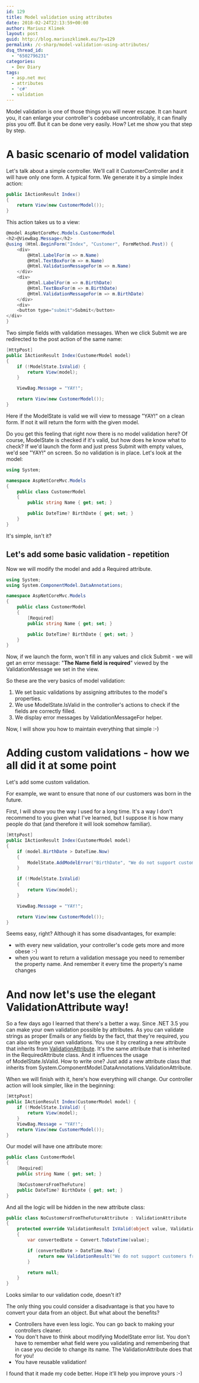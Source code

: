 ```yaml
---
id: 129
title: Model validation using attributes
date: 2018-02-24T22:13:59+00:00
author: Mariusz Klimek
layout: post
guid: http://blog.mariuszklimek.eu/?p=129
permalink: /c-sharp/model-validation-using-attributes/
dsq_thread_id:
  - "6502796231"
categories:
  - Dev Diary
tags:
  - asp.net mvc
  - attributes
  - 'c#'
  - validation
---
```

Model validation is one of those things you will never escape. It can haunt you, it can enlarge your controller's codebase uncontrollably, it can finally piss you off. But it can be done very easily. How? Let me show you that step by step.

# A basic scenario of model validation

Let's talk about a simple controller. We'll call it CustomerController and it will have only one form. A typical form. We generate it by a simple Index action:

```c#
public IActionResult Index()
{
    return View(new CustomerModel());
}
```

This action takes us to a view:

```c#
@model AspNetCoreMvc.Models.CustomerModel
<h2>@ViewBag.Message</h2>
@using (Html.BeginForm("Index", "Customer", FormMethod.Post)) {
    <div>
        @Html.LabelFor(m => m.Name)
        @Html.TextBoxFor(m => m.Name)
        @Html.ValidationMessageFor(m => m.Name)
    </div>
    <div>
        @Html.LabelFor(m => m.BirthDate)
        @Html.TextBoxFor(m => m.BirthDate)
        @Html.ValidationMessageFor(m => m.BirthDate)
    </div>
    <div>
    <button type="submit">Submit</button>
</div>
}
```

Two simple fields with validation messages. When we click Submit we are redirected to the post action of the same name:

```c#
[HttpPost]
public IActionResult Index(CustomerModel model)
{
    if (!ModelState.IsValid) {
        return View(model);
    }

    ViewBag.Message = "YAY!";

    return View(new CustomerModel());
}
```

Here if the ModelState is valid we will view to message "YAY!" on a clean form. If not it will return the form with the given model.

Do you get this feeling that right now there is no model validation here? Of course, ModelState is checked if it's valid, but how does he know what to check? If we'd launch the form and just press Submit with empty values, we'd see "YAY!" on screen. So no validation is in place. Let's look at the model:

```c#
using System;

namespace AspNetCoreMvc.Models
{
    public class CustomerModel
    {
        public string Name { get; set; }

        public DateTime? BirthDate { get; set; }
    }
}
```

It's simple, isn't it?

## Let's add some basic validation - repetition

Now we will modify the model and add a Required attribute.

```c#
using System;
using System.ComponentModel.DataAnnotations;

namespace AspNetCoreMvc.Models
{
    public class CustomerModel
    {
        [Required]
        public string Name { get; set; }

        public DateTime? BirthDate { get; set; }
    }
}
```

Now, if we launch the form, won't fill in any values and click Submit - we will get an error message: "**The Name field is required**" viewed by the ValidationMessage we set in the view.

So these are the very basics of model validation:

  1. We set basic validations by assigning attributes to the model's properties.
  2. We use ModelState.IsValid in the controller's actions to check if the fields are correctly filled.
  3. We display error messages by ValidationMessageFor helper.

Now, I will show you how to maintain everything that simple :-)

# Adding custom validations - how we all did it at some point

Let's add some custom validation.

For example, we want to ensure that none of our customers was born in the future.

First, I will show you the way I used for a long time. It's a way I don't recommend to you given what I've learned, but I suppose it is how many people do that (and therefore it will look somehow familiar).

```c#
[HttpPost]
public IActionResult Index(CustomerModel model)
{
    if (model.BirthDate > DateTime.Now)
    {
        ModelState.AddModelError("BirthDate", "We do not support customers from the future!");
    }

    if (!ModelState.IsValid)
    {
        return View(model);
    }

    ViewBag.Message = "YAY!";

    return View(new CustomerModel());
}
```

Seems easy, right? Although it has some disadvantages, for example:

* with every new validation, your controller's code gets more and more obese :-)
* when you want to return a validation message you need to remember the property name. And remember it every time the property's name changes

# **And now let's use the elegant ValidationAttribute way!**

So a few days ago I learned that there's a better a way. Since .NET 3.5 you can make your own validation possible by attributes. As you can validate strings as proper Emails or any fields by the fact, that they're required, you can also write your own validations. You use it by creating a new attribute that inherits from [ValidationAttribute](https://msdn.microsoft.com/en-GB/library/system.componentmodel.dataannotations.validationattribute(v=vs.110).aspx). It's the same attribute that is inherited in the RequiredAttribute class. And it influences the usage of ModelState.IsValid. How to write one? Just add a new attribute class that inherits from System.ComponentModel.DataAnnotations.ValidationAttribute.

When we will finish with it, here's how everything will change. Our controller action will look simpler, like in the beginning:

```c#
[HttpPost]
public IActionResult Index(CustomerModel model) {
    if (!ModelState.IsValid) {
        return View(model);
    }
    ViewBag.Message = "YAY!";
    return View(new CustomerModel());
}
```

Our model will have one attribute more:

```c#
public class CustomerModel
{
    [Required]
    public string Name { get; set; }

    [NoCustomersFromTheFuture]
    public DateTime? BirthDate { get; set; }
}
```

And all the logic will be hidden in the new attribute class:

```c#
public class NoCustomersFromTheFutureAttribute : ValidationAttribute
{
    protected override ValidationResult IsValid(object value, ValidationContext validationContext)
    {
        var convertedDate = Convert.ToDateTime(value);

        if (convertedDate > DateTime.Now) {
            return new ValidationResult("We do not support customers from the future!");
        }

        return null;
    }
}
```

Looks similar to our validation code, doesn't it?

The only thing you could consider a disadvantage is that you have to convert your data from an object. But what about the benefits?

* Controllers have even less logic. You can go back to making your controllers cleaner.
* You don't have to think about modifying ModelState error list. You don't have to remember what field were you validating and remembering that in case you decide to change its name. The ValidationAttribute does that for you!
* You have reusable validation!

I found that it made my code better. Hope it'll help you improve yours :-)